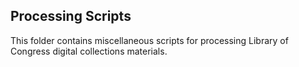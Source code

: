 ## Processing Scripts

This folder contains miscellaneous scripts for processing Library of Congress digital collections materials.
